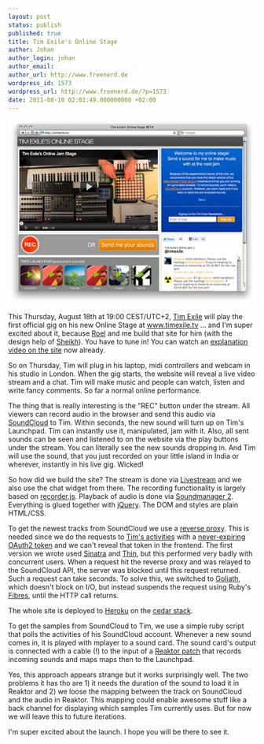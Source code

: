 ```yaml
---
layout: post
status: publish
published: true
title: Tim Exile's Online Stage
author: Johan
author_login: johan
author_email:
author_url: http://www.freenerd.de
wordpress_id: 1573
wordpress_url: http://www.freenerd.de/?p=1573
date: 2011-08-18 02:03:49.000000000 +02:00
---
```

<a href="http://www.timexile.tv"><img src="/assets/timexileonlinestage.jpg" alt="" title="timexileonlinestage"  class="aligncenter size-full wp-image-1577" /></a>

This Thursday, August 18th at 19:00 CEST/UTC+2, <a href="http://en.wikipedia.org/wiki/Tim_Exile">Tim Exile</a> will play the first official gig on his new Online Stage at <a href="http://www.timexile.tv">www.timexile.tv</a> ... and I'm super excited about it, because <a href="http://twitter.com/roelven">Roel</a> and me build that site for him (with the design help of <a href="http://www.failme.net/">Sheikh</a>). You have to tune in! You can watch an <a href="http://timexile.tv/">explanation video on the site</a> now already.

So on Thursday, Tim will plug in his laptop, midi controllers and webcam in his studio in London. When the gig starts, the website will reveal a live video stream and a chat. Tim will make music and people can watch, listen and write fancy comments. So far a normal online performance.

The thing that is really interesting is the "REC" button under the stream. All viewers can record audio in the browser and send this audio via <a href="http://www.soundcloud.com">SoundCloud</a> to Tim. Within seconds, the new sound will turn up on Tim's Launchpad. Tim can instantly use it, manipulated, jam with it. Also, all sent sounds can be seen and listened to on the website via the play buttons under the stream. You can literally see the new sounds dropping in. And Tim will use the sound, that you just recorded on your little island in India or wherever, instantly in his live gig. Wicked!

So how did we build the site? The stream is done via <a href="http://www.livestream.com/">Livestream</a> and we also use the chat widget from there. The recording functionality is largely based on <a href="https://github.com/jwagener/recorder.js/">recorder.js</a>. Playback of audio is done via <a href="http://www.schillmania.com/projects/soundmanager2/">Soundmanager 2</a>. Everything is glued together with <a href="http://www.jquery.com/">jQuery</a>. The DOM and styles are plain HTML/CSS.

To get the newest tracks from SoundCloud we use a <a href="http://en.wikipedia.org/wiki/Reverse_proxy">reverse proxy</a>. This is needed since we do the requests to <a href="http://developers.soundcloud.com/docs/api/me-activities">Tim's activities</a> with a <a href="http://developers.soundcloud.com/docs/api/authentication">never-expiring OAuth2 token</a> and we can't reveal that token in the frontend. The first version we wrote used <a href="http://www.sinatrarb.com/">Sinatra</a> and <a href="http://code.macournoyer.com/thin/">Thin</a>, but this performed very badly with concurrent users. When a request hit the reverse proxy and was relayed to the SoundCloud API, the server was blocked until this request returned. Such a request can take seconds. To solve this, we switched to <a href="https://github.com/postrank-labs/goliath">Goliath</a>, which doesn't block on I/O, but instead suspends the request using Ruby's <a href="http://ruby-doc.org/core-1.9/classes/Fiber.html">Fibres</a>, until the HTTP call returns.

The whole site is deployed to <a href="http://www.heroku.com">Heroku</a> on the <a href="http://devcenter.heroku.com/articles/cedar">cedar stack</a>.

To get the samples from SoundCloud to Tim, we use a simple ruby script that polls the activities of his SoundCloud account. Whenever a new sound comes in, it is played with mplayer to a sound card. The sound card's output is connected with a cable (!) to the input of a <a href="http://www.native-instruments.com/en/products/producer/reaktor-5/">Reaktor patch</a> that records incoming sounds and maps maps then to the Launchpad.

Yes, this approach appears strange but it works surprisingly well. The two problems it has tho are 1) it needs the duration of the sound to load it in Reaktor and 2) we loose the mapping between the track on SoundCloud and the audio in Reaktor. This mapping could enable awesome stuff like a back channel for displaying which samples Tim currently uses. But for now we will leave this to future iterations.

I'm super excited about the launch. I hope you will be there to see it.

